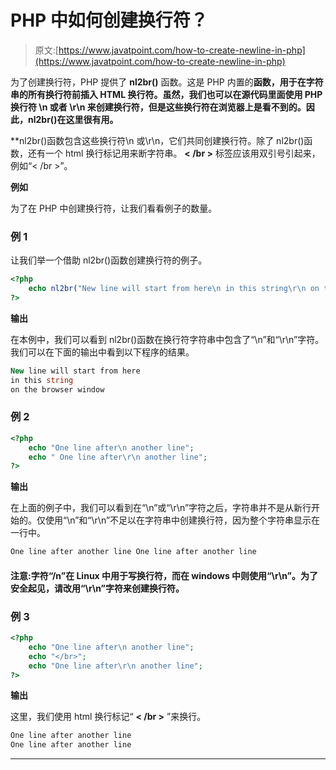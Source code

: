 # PHP 中如何创建换行符？

> 原文:[https://www.javatpoint.com/how-to-create-newline-in-php](https://www.javatpoint.com/how-to-create-newline-in-php)

为了创建换行符，PHP 提供了 **nl2br()** 函数。这是 PHP 内置的**函数，用于在字符串的所有换行符前插入 HTML 换行符。虽然，我们也可以在源代码里面使用 PHP 换行符 **\n** 或者 **\r\n** 来创建换行符，但是这些换行符在浏览器上是看不到的。因此，nl2br()在这里很有用。**

 **nl2br()函数包含这些换行符\n 或\r\n，它们共同创建换行符。除了 nl2br()函数，还有一个 html 换行标记用来断字符串。 **< /br >** 标签应该用双引号引起来，例如“< /br >”。

**例如**

为了在 PHP 中创建换行符，让我们看看例子的数量。

### 例 1

让我们举一个借助 nl2br()函数创建换行符的例子。

```php
<?php
	echo nl2br("New line will start from here\n in this string\r\n on the browser window");
?>

```

**输出**

在本例中，我们可以看到 nl2br()函数在换行符字符串中包含了“\n”和“\r\n”字符。我们可以在下面的输出中看到以下程序的结果。

```php
New line will start from here
in this string
on the browser window

```

### 例 2

```php
<?php
	echo "One line after\n another line";
	echo " One line after\r\n another line";
?>

```

**输出**

在上面的例子中，我们可以看到在“\n”或“\r\n”字符之后，字符串并不是从新行开始的。仅使用“\n”和“\r\n”不足以在字符串中创建换行符，因为整个字符串显示在一行中。

```php
One line after another line One line after another line

```

#### 注意:字符“/n”在 Linux 中用于写换行符，而在 windows 中则使用“\r\n”。为了安全起见，请改用“\r\n”字符来创建换行符。

### 例 3

```php
<?php
	echo "One line after\n another line";
	echo "</br>";
	echo "One line after\r\n another line";
?>

```

**输出**

这里，我们使用 html 换行标记“ **< /br >** ”来换行。

```php
One line after another line
One line after another line

```

* * ***